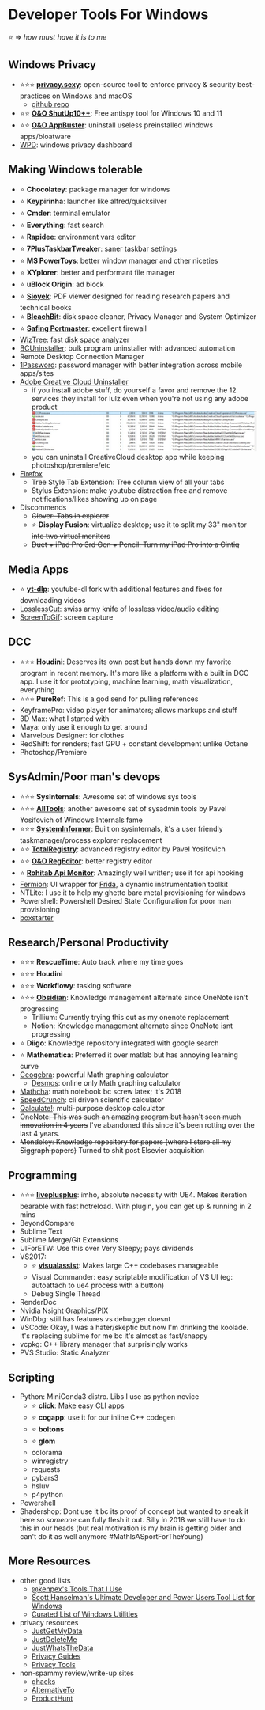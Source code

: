 # Developer Tools For Windows

⭐ => _how must have it is to me_

## Windows Privacy

- ⭐⭐⭐ **[privacy.sexy](https://privacy.sexy)**: open-source tool to enforce privacy & security best-practices on Windows and macOS
  - [github repo](https://github.com/undergroundwires/privacy.sexy)
- ⭐⭐ **[O&O ShutUp10++](https://www.oo-software.com/en/shutup10)**: Free antispy tool for Windows 10 and 11
- ⭐⭐ **[O&O AppBuster](https://www.oo-software.com/en/ooappbuster)**: uninstall useless preinstalled windows apps/bloatware
- [WPD](https://wpd.app/): windows privacy dashboard

## Making Windows tolerable

- ⭐ **Chocolatey**: package manager for windows
- ⭐ **Keypirinha**: launcher like alfred/quicksilver
- ⭐ **Cmder**: terminal emulator
- ⭐ **Everything**: fast search
- ⭐ **Rapidee**: environment vars editor
- ⭐ **7PlusTaskbarTweaker**: saner taskbar settings
- ⭐ **MS PowerToys**: better window manager and other niceties
- ⭐ **XYplorer**: better and performant file manager
- ⭐ **uBlock Origin**: ad block
- ⭐ **[Sioyek](https://sioyek.info)**: PDF viewer designed for reading research papers and technical books
- ⭐ **[BleachBit](https://www.bleachbit.org)**: disk space cleaner, Privacy Manager and System Optimizer
- ⭐ **[Safing Portmaster](https://safing.io/)**: excellent firewall
- [WizTree](https://diskanalyzer.com): fast disk space analyzer
- [BCUninstaller](https://www.bcuninstaller.com): bulk program uninstaller with advanced automation
- Remote Desktop Connection Manager
- [1Password](https://1password.com/): password manager with better integration across mobile apps/sites
- [Adobe Creative Cloud Uninstaller](https://helpx.adobe.com/creative-cloud/help/uninstall-creative-cloud-desktop-app.html)
  - if you install adobe stuff, do yourself a favor and remove the 12 services they install for lulz even when you're not using any adobe product
    ![](_assets/../../_assets/adobe-cc-remove.jpg)
  - you can uninstall CreativeCloud desktop app while keeping photoshop/premiere/etc
- [Firefox](https://www.mozilla.org/en-US/firefox)
  - Tree Style Tab Extension: Tree column view of all your tabs
  - Stylus Extension: make youtube distraction free and remove notifications/likes showing up on page
- Discommends
  - ~~Clover: Tabs in explorer~~
  - ~~⭐ **Display Fusion**: virtualize desktop; use it to split my 33" monitor into two virtual monitors~~
  - ~~Duet + iPad Pro 3rd Gen + Pencil: Turn my iPad Pro into a Cintiq~~

## Media Apps

- ⭐ **[yt-dlp](https://github.com/yt-dlp/yt-dlp)**: youtube-dl fork with additional features and fixes for downloading videos
- [LosslessCut](https://mifi.no/losslesscut/): swiss army knife of lossless video/audio editing
- [ScreenToGif](https://www.screentogif.com/): screen capture

## DCC

- ⭐⭐⭐ **Houdini**: Deserves its own post but hands down my favorite program in recent memory. It's more like a platform with a built in DCC app. I use it for prototyping, machine learning, math visualization, everything
- ⭐⭐⭐ **PureRef**: This is a god send for pulling references
- KeyframePro: video player for animators; allows markups and stuff
- 3D Max: what I started with
- Maya: only use it enough to get around
- Marvelous Designer: for clothes
- RedShift: for renders; fast GPU + constant development unlike Octane
- Photoshop/Premiere

## SysAdmin/Poor man's devops

- ⭐⭐⭐ **SysInternals**: Awesome set of windows sys tools
- ⭐⭐⭐ **[AllTools](https://github.com/zodiacon/AllTools)**: another awesome set of sysadmin tools by Pavel Yosifovich of Windows Internals fame
- ⭐⭐⭐ **[SystemInformer](https://systeminformer.sourceforge.io)**: Built on sysinternals, it's a user friendly taskmanager/process explorer replacement
- ⭐⭐ **[TotalRegistry](https://github.com/zodiacon/TotalRegistry)**: advanced registry editor by Pavel Yosifovich
- ⭐⭐ **[O&O RegEditor](https://www.oo-software.com/en/ooregeditor)**: better registry editor
- ⭐ **[Rohitab Api Monitor](http://www.rohitab.com/apimonitor)**: Amazingly well written; use it for api hooking
- [Fermion](https://github.com/FuzzySecurity/Fermion): UI wrapper for [Frida](https://frida.re/), a dynamic instrumentation toolkit
- NTLite: I use it to help my ghetto bare metal provisioning for windows
- Powershell: Powershell Desired State Configuration for poor man provisioning
- [boxstarter](https://boxstarter.org/)

## Research/Personal Productivity

- ⭐⭐⭐ **RescueTime**: Auto track where my time goes
- ⭐⭐⭐ **Houdini**
- ⭐⭐⭐ **Workflowy**: tasking software
- ⭐⭐⭐ **[Obsidian](https://obsidian.md)**: Knowledge management alternate since OneNote isn't progressing
  - Trillium: Currently trying this out as my onenote replacement
  - Notion: Knowledge management alternate since OneNote isnt progressing
- ⭐ **Diigo**: Knowledge repository integrated with google search
- ⭐ **Mathematica**: Preferred it over matlab but has annoying learning curve
- [Geogebra](https://www.geogebra.org/): powerful Math graphing calculator
  - [Desmos](https://www.desmos.com/): online only Math graphing calculator
- [Mathcha](https://www.mathcha.io/): math notebook bc screw latex; it's 2018
- [SpeedCrunch](https://speedcrunch.org/): cli driven scientific calculator
- [Qalculate!](https://qalculate.github.io/): multi-purpose desktop calculator
- ~~OneNote: This was such an amazing program but hasn't seen much innovation in 4 years~~ I've abandoned this since it's been rotting over the last 4 years.
- ~~Mendeley: Knowledge repository for papers (where I store all my Siggraph papers)~~ Turned to shit post Elsevier acquisition

## Programming

- ⭐⭐⭐ **[liveplusplus](https://molecular-matters.com/products_livepp.html)**: imho, absolute necessity with UE4. Makes iteration bearable with fast hotreload. With plugin, you can get up & running in 2 mins
- BeyondCompare
- Sublime Text
- Sublime Merge/Git Extensions
- UIForETW: Use this over Very Sleepy; pays dividends
- VS2017:
  - ⭐ **[visualassist](https://twitter.com/visualassist)**: Makes large C++ codebases manageable
  - Visual Commander: easy scriptable modification of VS UI (eg: autoattach to ue4 process with a button)
  - Debug Single Thread
- RenderDoc
- Nvidia Nsight Graphics/PIX
- WinDbg: still has features vs debugger doesnt
- VSCode: Okay, I was a hater/skeptic but now I'm drinking the koolade. It's replacing sublime for me bc it's almost as fast/snappy
- vcpkg: C++ library manager that surprisingly works
- PVS Studio: Static Analyzer

## Scripting

- Python: MiniConda3 distro. Libs I use as python novice
  - ⭐ **click**: Make easy CLI apps
  - ⭐ **cogapp**: use it for our inline C++ codegen
  - ⭐ **boltons**
  - ⭐ **glom**
  - colorama
  - winregistry
  - requests
  - pybars3
  - hsluv
  - p4python
- Powershell
- Shadershop: Dont use it bc its proof of concept but wanted to sneak it here so _someone_ can fully flesh it out. Silly in 2018 we still have to do this in our heads (but real motivation is my brain is getting older and can't do it as well anymore #MathIsASportForTheYoung)

## More Resources

- other good lists
  - [@kenpex's Tools That I Use](https://c0de517e.blogspot.com/2011/04/2011-tools-that-i-use.html)
  - [Scott Hanselman's Ultimate Developer and Power Users Tool List for Windows](https://hanselman.com/tools)
  - [Curated List of Windows Utilities](https://orga.cat/windows-utilities)
- privacy resources
  - [JustGetMyData](https://justgetmydata.com)
  - [JustDeleteMe](https://justdeleteme.xyz)
  - [JustWhatsTheData](https://justwhatsthedata.github.io)
  - [Privacy Guides](https://www.privacyguides.org)
  - [Privacy Tools](https://www.privacytools.io)
- non-spammy review/write-up sites
  - [ghacks](https://www.ghacks.net/)
  - [AlternativeTo](https://alternativeto.net/)
  - [ProductHunt](https://www.producthunt.com)
